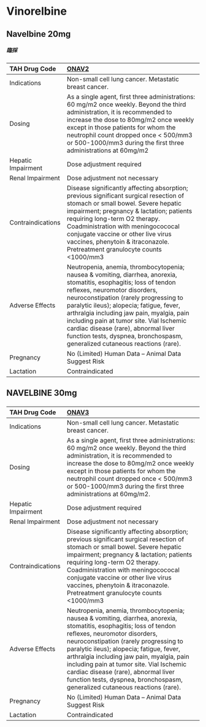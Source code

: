 # Vinorelbine

## Navelbine 20mg

##### 臨採

| TAH Drug Code      | [ONAV2](https://www.tahsda.org.tw/drugs/hissearch.php?drug_code=ONAV2)                                                                                                                                                                                                                                                                                                                                                                                    |
|:-------------------|:----------------------------------------------------------------------------------------------------------------------------------------------------------------------------------------------------------------------------------------------------------------------------------------------------------------------------------------------------------------------------------------------------------------------------------------------------------|
| Indications        | Non-small cell lung cancer. Metastatic breast cancer.                                                                                                                                                                                                                                                                                                                                                                                                     |
| Dosing             | As a single agent, first three administrations: 60 mg/m2 once weekly. Beyond the third administration, it is recommended to increase the dose to 80mg/m2 once weekly except in those patients for whom the neutrophil count dropped once < 500/mm3 or 500-1000/mm3 during the first three administrations at 60mg/m2                                                                                                                                      |
| Hepatic Impairment | Dose adjustment required                                                                                                                                                                                                                                                                                                                                                                                                                                  |
| Renal Impairment   | Dose adjustment not necessary                                                                                                                                                                                                                                                                                                                                                                                                                             |
| Contraindications  | Disease significantly affecting absorption; previous significant surgical resection of stomach or small bowel. Severe hepatic impairment; pregnancy & lactation; patients requiring long-term O2 therapy. Coadministration with meningocococal conjugate vaccine or other live virus vaccines, phenytoin & itraconazole. Pretreatment granulocyte counts <1000/mm3                                                                                        |
| Adverse Effects    | Neutropenia, anemia, thrombocytopenia; nausea & vomiting, diarrhea, anorexia, stomatitis, esophagitis; loss of tendon reflexes, neuromotor disorders, neuroconstipation (rarely progressing to paralytic ileus); alopecia; fatigue, fever, arthralgia including jaw pain, myalgia, pain including pain at tumor site. Vial Ischemic cardiac disease (rare), abnormal liver function tests, dyspnea, bronchospasm, generalized cutaneous reactions (rare). |
| Pregnancy          | No (Limited) Human Data – Animal Data Suggest Risk                                                                                                                                                                                                                                                                                                                                                                                                        |
| Lactation          | Contraindicated                                                                                                                                                                                                                                                                                                                                                                                                                                           |

## NAVELBINE 30mg

##### 

| TAH Drug Code      | [ONAV3](https://www.tahsda.org.tw/drugs/hissearch.php?drug_code=ONAV3)                                                                                                                                                                                                                                                                                                                                                                                    |
|:-------------------|:----------------------------------------------------------------------------------------------------------------------------------------------------------------------------------------------------------------------------------------------------------------------------------------------------------------------------------------------------------------------------------------------------------------------------------------------------------|
| Indications        | Non-small cell lung cancer. Metastatic breast cancer.                                                                                                                                                                                                                                                                                                                                                                                                     |
| Dosing             | As a single agent, first three administrations: 60 mg/m2 once weekly. Beyond the third administration, it is recommended to increase the dose to 80mg/m2 once weekly except in those patients for whom the neutrophil count dropped once < 500/mm3 or 500-1000/mm3 during the first three administrations at 60mg/m2.                                                                                                                                     |
| Hepatic Impairment | Dose adjustment required                                                                                                                                                                                                                                                                                                                                                                                                                                  |
| Renal Impairment   | Dose adjustment not necessary                                                                                                                                                                                                                                                                                                                                                                                                                             |
| Contraindications  | Disease significantly affecting absorption; previous significant surgical resection of stomach or small bowel. Severe hepatic impairment; pregnancy & lactation; patients requiring long-term O2 therapy. Coadministration with meningocococal conjugate vaccine or other live virus vaccines, phenytoin & itraconazole. Pretreatment granulocyte counts <1000/mm3                                                                                        |
| Adverse Effects    | Neutropenia, anemia, thrombocytopenia; nausea & vomiting, diarrhea, anorexia, stomatitis, esophagitis; loss of tendon reflexes, neuromotor disorders, neuroconstipation (rarely progressing to paralytic ileus); alopecia; fatigue, fever, arthralgia including jaw pain, myalgia, pain including pain at tumor site. Vial Ischemic cardiac disease (rare), abnormal liver function tests, dyspnea, bronchospasm, generalized cutaneous reactions (rare). |
| Pregnancy          | No (Limited) Human Data – Animal Data Suggest Risk                                                                                                                                                                                                                                                                                                                                                                                                        |
| Lactation          | Contraindicated                                                                                                                                                                                                                                                                                                                                                                                                                                           |

